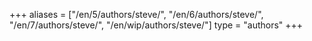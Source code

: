 +++
aliases = ["/en/5/authors/steve/", "/en/6/authors/steve/", "/en/7/authors/steve/", "/en/wip/authors/steve/"]
type = "authors"
+++

